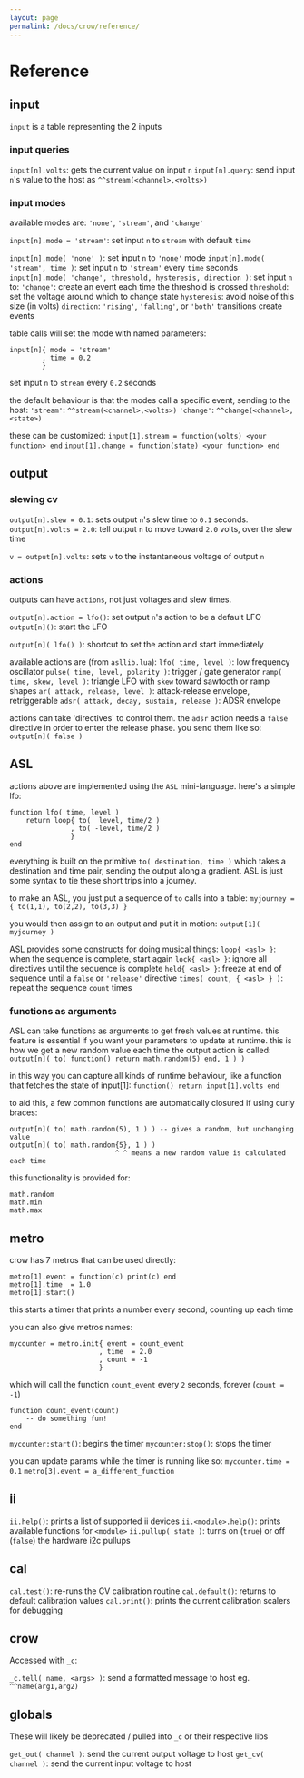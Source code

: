 ```yaml
---
layout: page
permalink: /docs/crow/reference/
---
```



# Reference

## input

`input` is a table representing the 2 inputs

### input queries

`input[n].volts`: gets the current value on input `n`
`input[n].query`: send input `n`'s value to the host as `^^stream(<channel>,<volts>)`

### input modes

available modes are: `'none'`, `'stream'`, and `'change'`

`input[n].mode = 'stream'`: set input `n` to `stream` with default `time`

`input[n].mode( 'none' )`: set input `n` to `'none'` mode
`input[n].mode( 'stream', time )`: set input `n` to `'stream'` every `time` seconds
`input[n].mode( 'change', threshold, hysteresis, direction )`: set input `n` to:
    `'change'`: create an event each time the threshold is crossed
    `threshold`: set the voltage around which to change state
    `hysteresis`: avoid noise of this size (in volts)
    `direction`: `'rising'`, `'falling'`, or `'both'` transitions create events

table calls will set the mode with named parameters:
```
input[n]{ mode = 'stream'
        , time = 0.2
        }
```
set input `n` to `stream` every `0.2` seconds

the default behaviour is that the modes call a specific event, sending to the host:
`'stream'`: `^^stream(<channel>,<volts>)`
`'change'`: `^^change(<channel>,<state>)`

these can be customized:
`input[1].stream = function(volts) <your function> end`
`input[1].change = function(state) <your function> end`

## output

### slewing cv

`output[n].slew = 0.1`: sets output `n`'s slew time to `0.1` seconds.
`output[n].volts = 2.0`: tell output `n` to move toward `2.0` volts, over the slew time

`v = output[n].volts`: sets `v` to the instantaneous voltage of output `n`

### actions

outputs can have `actions`, not just voltages and slew times.

`output[n].action = lfo()`: set output `n`'s action to be a default LFO
`output[n]()`: start the LFO

`output[n]( lfo() )`: shortcut to set the action and start immediately

available actions are (from `asllib.lua`):
`lfo( time, level )`: low frequency oscillator
`pulse( time, level, polarity )`: trigger / gate generator
`ramp( time, skew, level )`: triangle LFO with `skew` toward sawtooth or ramp shapes
`ar( attack, release, level )`: attack-release envelope, retriggerable
`adsr( attack, decay, sustain, release )`: ADSR envelope

actions can take 'directives' to control them. the `adsr` action needs a `false` directive in order to enter the release phase. you send them like so:
`output[n]( false )`

## ASL

actions above are implemented using the `ASL` mini-language. here's a simple lfo:
```
function lfo( time, level )
    return loop{ to(  level, time/2 )
               , to( -level, time/2 )
               }
end
```

everything is built on the primitive `to( destination, time )` which takes a destination and time pair, sending the output along a gradient. ASL is just some syntax to tie these short trips into a journey.

to make an ASL, you just put a sequence of `to` calls into a table:
`myjourney = { to(1,1), to(2,2), to(3,3) }`

you would then assign to an output and put it in motion: `output[1]( myjourney )`

ASL provides some constructs for doing musical things:
`loop{ <asl> }`: when the sequence is complete, start again
`lock{ <asl> }`: ignore all directives until the sequence is complete
`held{ <asl> }`: freeze at end of sequence until a `false` or `'release'` directive
`times( count, { <asl> } )`: repeat the sequence `count` times

### functions as arguments

ASL can take functions as arguments to get fresh values at runtime. this feature is essential if you want your parameters to update at runtime. this is how we get a new random value each time the output action is called:
`output[n]( to( function() return math.random(5) end, 1 ) )`

in this way you can capture all kinds of runtime behaviour, like a function that fetches the state of input[1]: `function() return input[1].volts end`

to aid this, a few common functions are automatically closured if using curly braces:
```
output[n]( to( math.random(5), 1 ) ) -- gives a random, but unchanging value
output[n]( to( math.random{5}, 1 ) )
                          ^ ^ means a new random value is calculated each time
```

this functionality is provided for:
```
math.random
math.min
math.max
```

## metro

crow has 7 metros that can be used directly:
```
metro[1].event = function(c) print(c) end
metro[1].time  = 1.0
metro[1]:start()
```
this starts a timer that prints a number every second, counting up each time

you can also give metros names:
```
mycounter = metro.init{ event = count_event
                      , time  = 2.0
                      , count = -1
                      }
```
which will call the function `count_event` every `2` seconds, forever (`count = -1`)

```
function count_event(count)
    -- do something fun!
end
```

`mycounter:start()`: begins the timer
`mycounter:stop()`: stops the timer

you can update params while the timer is running like so:
`mycounter.time = 0.1`
`metro[3].event = a_different_function`

## ii

`ii.help()`: prints a list of supported ii devices
`ii.<module>.help()`: prints available functions for `<module>`
`ii.pullup( state )`: turns on (`true`) or off (`false`) the hardware i2c pullups

## cal

`cal.test()`: re-runs the CV calibration routine
`cal.default()`: returns to default calibration values
`cal.print()`: prints the current calibration scalers for debugging

## crow

Accessed with `_c`:

`_c.tell( name, <args> )`: send a formatted message to host
    eg. `^^name(arg1,arg2)`

## globals

These will likely be deprecated / pulled into `_c` or their respective libs

`get_out( channel )`: send the current output voltage to host
`get_cv( channel )`: send the current input voltage to host
